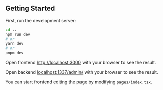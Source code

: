 ## Getting Started

First, run the development server:

```bash
cd ..
npm run dev
# or
yarn dev
# or
pnpm dev
```

Open frontend [http://localhost:3000](http://localhost:3000) with your browser to see the result.

Open backend [localhost:1337/admin/](localhost:1337/admin/) with your browser to see the result.

You can start frontend editing the page by modifying `pages/index.tsx`.
